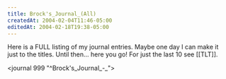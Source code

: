 ```yaml
---
title: Brock's_Journal_(All)
createdAt: 2004-02-04T11:46-05:00
editedAt: 2004-02-18T19:38-05:00
---
```


Here is a FULL listing of my journal entries. Maybe one day I can make it just to the titles. Until then... here you go! For just the last 10 see [[TLT]].

<journal 999 "^Brock's_Journal_-_">

